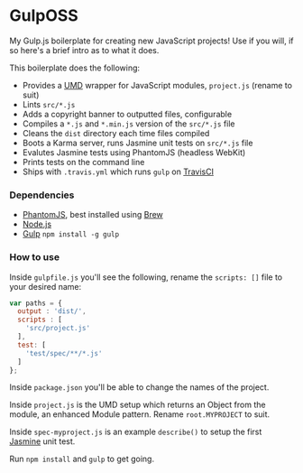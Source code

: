# GulpOSS

My Gulp.js boilerplate for creating new JavaScript projects! Use if you will, if so here's a brief intro as to what it does.

This boilerplate does the following:

* Provides a [UMD](https://github.com/umdjs/umd) wrapper for JavaScript modules, `project.js` (rename to suit)
* Lints `src/*.js`
* Adds a copyright banner to outputted files, configurable
* Compiles a `*.js` and `*.min.js` version of the `src/*.js` file
* Cleans the `dist` directory each time files compiled
* Boots a Karma server, runs Jasmine unit tests on `src/*.js` file
* Evalutes Jasmine tests using PhantomJS (headless WebKit)
* Prints tests on the command line
* Ships with `.travis.yml` which runs `gulp` on [TravisCI](https://travis-ci.org)

### Dependencies

* [PhantomJS](http://phantomjs.org), best installed using [Brew](http://brew.sh)
* [Node.js](http://nodejs.org)
* [Gulp](http://gulpjs.com) `npm install -g gulp`

### How to use

Inside `gulpfile.js` you'll see the following, rename the `scripts: []` file to your desired name:

```js
var paths = {
  output : 'dist/',
  scripts : [
    'src/project.js'
  ],
  test: [
    'test/spec/**/*.js'
  ]
};
```

Inside `package.json` you'll be able to change the names of the project.

Inside `project.js` is the UMD setup which returns an Object from the module, an enhanced Module pattern. Rename `root.MYPROJECT` to suit.

Inside `spec-myproject.js` is an example `describe()` to setup the first [Jasmine](http://jasmine.github.io) unit test.

Run `npm install` and `gulp` to get going.
